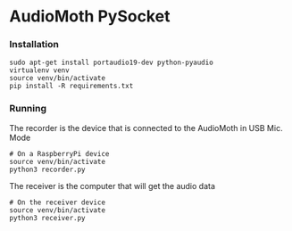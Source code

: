 # AudioMoth PySocket

### Installation
```
sudo apt-get install portaudio19-dev python-pyaudio
virtualenv venv
source venv/bin/activate
pip install -R requirements.txt
```

### Running

The recorder is the device that is connected to the AudioMoth in USB Mic. Mode

```
# On a RaspberryPi device
source venv/bin/activate
python3 recorder.py
```

The receiver is the computer that will get the audio data
```
# On the receiver device
source venv/bin/activate
python3 receiver.py
```
